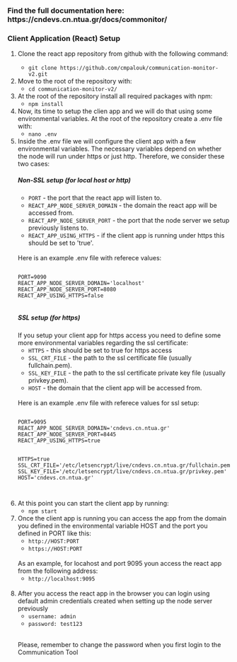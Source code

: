 <h3>Find the full documentation here: https://cndevs.cn.ntua.gr/docs/commonitor/ </h3>
<h3 id="client-app-setup">Client Application (React) Setup</h3>
      <ol>
        <li>Clone the react app repository from github with the following command:</li>
        <ul>
          <li><code>git clone https://github.com/cmpalouk/communication-monitor-v2.git</code></li>
        </ul>
        <li>Move to the root of the repository with:
          <ul>
            <li><code>cd communication-monitor-v2/</code></li>
          </ul>
        </li>
        <li>At the root of the repository install all required packages with npm:
          <ul>
            <li><code>npm install</code></li>
          </ul>
        </li>
        <li>Now, its time to setup the clien app and we will do that using some environmental variables. At the root of the repository create a .env file with:
          <ul>
            <li><code>nano .env</code></li>
          </ul>
        </li>
        <li>Inside the .env file we will configure the client app with a few environmental variables. The necessary variables depend on whether the node will run under https or just http. Therefore, we consider these two cases:
          <h5 class="mt-3">Non-SSL setup (for local host or http)</h5>
          <ul>
            <li><code>PORT</code> - the port that the react app will listen to.</li>
            <li><code>REACT_APP_NODE_SERVER_DOMAIN</code> - the domain the react app will be accessed from.</li>
            <li><code>REACT_APP_NODE_SERVER_PORT</code> - the port that the node server we setup previously listens to.</li>
            <li><code>REACT_APP_USING_HTTPS</code> - if the client app is running under https this should be set
              to 'true'.</li>
          </ul>
          <br>
          Here is an example .env file with referece values:
          <pre><code>
PORT=9090
REACT_APP_NODE_SERVER_DOMAIN='localhost'
REACT_APP_NODE_SERVER_PORT=8080
REACT_APP_USING_HTTPS=false
          </code></pre>
          <h5 class="mt-3">SSL setup (for https)</h5>
          If you setup your client app for https access you need to define some more environmental variables regarding the ssl certificate:
          <ul>
            <li><code>HTTPS</code> - this should be set to true for https access</li>
            <li><code>SSL_CRT_FILE</code> - the path to the ssl certificate file (usually fullchain.pem).</li>
            <li><code>SSL_KEY_FILE</code> - the path to the ssl certificate private key file (usually privkey.pem).</li>
            <li><code>HOST</code> - the domain that the client app will be accessed from.</li>
          </ul>
        </li>
        <br>
        Here is an example .env file with referece values for ssl setup:
          <pre><code>
PORT=9095
REACT_APP_NODE_SERVER_DOMAIN='cndevs.cn.ntua.gr'
REACT_APP_NODE_SERVER_PORT=8445
REACT_APP_USING_HTTPS=true

HTTPS=true
SSL_CRT_FILE='/etc/letsencrypt/live/cndevs.cn.ntua.gr/fullchain.pem'
SSL_KEY_FILE='/etc/letsencrypt/live/cndevs.cn.ntua.gr/privkey.pem'
HOST='cndevs.cn.ntua.gr'              
          </code></pre>
        <li>
          At this point you can start the client app by running:
          <ul>
            <li><code>npm start</code></li>
          </ul>
        </li>
        <li>
          Once the client app is running you can access the app from the domain you defined in the environmental 
          variable HOST and the port you defined in PORT like this:
          <ul>
            <li><code>http://HOST:PORT</code></li>
            <li><code>https://HOST:PORT</code></li>
          </ul>
          <br>
          As an example, for locahost and port 9095 youn access the react app from the following address:
          <ul>
            <li><code>http://localhost:9095</code></li>
          </ul>
          <br>
        <li>After you access the react app in the browser you can login using default admin credentials created
            when setting up the node server previously
          <ul>
            <li><code>username: admin</code></li>
            <li><code>password: test123</code></li>
          </ul>
          <br>
        </li>
          <p class="alert alert-info">Please, remember to change the password when you first login to the Communication Tool
          </p>
        </li>
      </ol>
